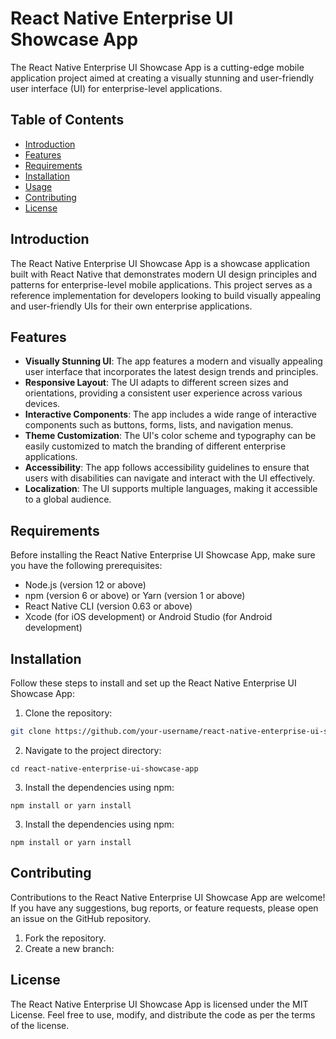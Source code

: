 # React Native Enterprise UI Showcase App

The React Native Enterprise UI Showcase App is a cutting-edge mobile application project aimed at creating a visually stunning and user-friendly user interface (UI) for enterprise-level applications.

## Table of Contents

- [Introduction](#introduction)
- [Features](#features)
- [Requirements](#requirements)
- [Installation](#installation)
- [Usage](#usage)
- [Contributing](#contributing)
- [License](#license)

## Introduction

The React Native Enterprise UI Showcase App is a showcase application built with React Native that demonstrates modern UI design principles and patterns for enterprise-level mobile applications. This project serves as a reference implementation for developers looking to build visually appealing and user-friendly UIs for their own enterprise applications.

## Features

- **Visually Stunning UI**: The app features a modern and visually appealing user interface that incorporates the latest design trends and principles.
- **Responsive Layout**: The UI adapts to different screen sizes and orientations, providing a consistent user experience across various devices.
- **Interactive Components**: The app includes a wide range of interactive components such as buttons, forms, lists, and navigation menus.
- **Theme Customization**: The UI's color scheme and typography can be easily customized to match the branding of different enterprise applications.
- **Accessibility**: The app follows accessibility guidelines to ensure that users with disabilities can navigate and interact with the UI effectively.
- **Localization**: The UI supports multiple languages, making it accessible to a global audience.

## Requirements

Before installing the React Native Enterprise UI Showcase App, make sure you have the following prerequisites:

- Node.js (version 12 or above)
- npm (version 6 or above) or Yarn (version 1 or above)
- React Native CLI (version 0.63 or above)
- Xcode (for iOS development) or Android Studio (for Android development)

## Installation

Follow these steps to install and set up the React Native Enterprise UI Showcase App:

1. Clone the repository:

```bash
git clone https://github.com/your-username/react-native-enterprise-ui-showcase-app.git
```

2. Navigate to the project directory:

```
cd react-native-enterprise-ui-showcase-app
```

3. Install the dependencies using npm:

```
npm install or yarn install
```

3. Install the dependencies using npm:

```
npm install or yarn install
```

## Contributing

Contributions to the React Native Enterprise UI Showcase App are welcome! If you have any suggestions, bug reports, or feature requests, please open an issue on the GitHub repository.

1. Fork the repository.
2. Create a new branch:

## License

The React Native Enterprise UI Showcase App is licensed under the MIT License. Feel free to use, modify, and distribute the code as per the terms of the license.
